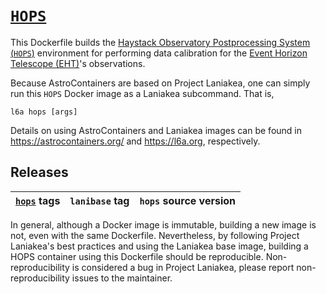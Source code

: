 # [`HOPS`][1]

This Dockerfile builds the [Haystack Observatory Postprocessing System
(`HOPS`)](https://www.haystack.mit.edu/tech/vlbi/hops.html)
environment for performing data calibration for the [Event Horizon
Telescope (EHT)](https://eventhorizontelescope.org/)'s observations.

Because AstroContainers are based on Project Laniakea, one can simply
run this `HOPS` Docker image as a Laniakea subcommand.
That is,

    l6a hops [args]

Details on using AstroContainers and Laniakea images can be found in
https://astrocontainers.org/ and https://l6a.org, respectively.

## Releases

[`hops`][1] tags | `lanibase` tag | `hops` source version
--- | --- | ---

In general, although a Docker image is immutable, building a new image
is not, even with the same Dockerfile.
Nevertheless, by following Project Laniakea's best practices and using
the Laniakea base image, building a HOPS container using this
Dockerfile should be reproducible.
Non-reproducibility is considered a bug in Project Laniakea, please
report non-reproducibility issues to the maintainer.

[1]: https://hub.docker.com/repository/docker/astcon/hops
